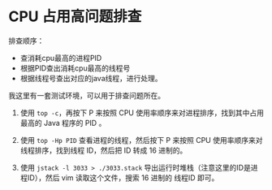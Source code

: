 # CPU 占用高问题排查

排查顺序：

- 查消耗cpu最高的进程PID
- 根据PID查出消耗cpu最高的线程号
- 根据线程号查出对应的java线程，进行处理。



我这里有一套测试环境，可以用于排查问题所在。



1. 使用 `top -c`，再按下 P 来按照 CPU 使用率顺序来对进程排序，找到其中占用最高的 Java 程序的 PID 。
2. 使用 `top -Hp PID` 查看进程的线程，然后按下 P 来按照 CPU 使用率顺序来对线程排序，找到线程 ID，然后把 ID 转成 16 进制的。

3. 使用 `jstack -l 3033 > ./3033.stack` 导出运行时堆栈（注意这里的ID是进程ID），然后 vim 读取这个文件，搜索 16 进制的 线程ID 即可。

   

   